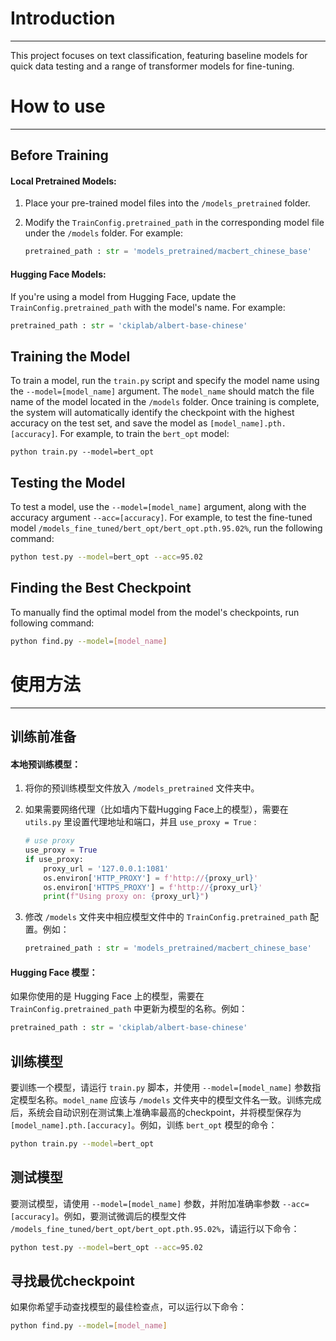 # Introduction

---

This project focuses on text classification, featuring baseline models for quick data testing and a range of transformer models for fine-tuning.

# How to use

---

## Before Training

#### Local Pretrained Models:

1. Place your pre-trained model files into the `/models_pretrained` folder.
2. Modify the `TrainConfig.pretrained_path` in the corresponding model file under the `/models` folder. For example:

   ```python
   pretrained_path : str = 'models_pretrained/macbert_chinese_base'
   ```

#### Hugging Face Models:

If you're using a model from Hugging Face, update the `TrainConfig.pretrained_path` with the model's name. For example:

```python
pretrained_path : str = 'ckiplab/albert-base-chinese'
```

## Training the Model

To train a model, run the `train.py` script and specify the model name using the `--model=[model_name]` argument. The `model_name` should match the file name of the model located in the `/models` folder. Once training is complete, the system will automatically identify the checkpoint with the highest accuracy on the test set, and save the model as `[model_name].pth.[accuracy]`. For example, to train the `bert_opt` model:

```
python train.py --model=bert_opt
```

## Testing the Model

To test a model, use the `--model=[model_name]` argument, along with the accuracy argument `--acc=[accuracy]`. For example, to test the fine-tuned model `/models_fine_tuned/bert_opt/bert_opt.pth.95.02%`, run the following command:

```bash
python test.py --model=bert_opt --acc=95.02
```

## Finding the Best Checkpoint

To manually find the optimal model from the model's checkpoints, run following command:

```bash
python find.py --model=[model_name]
```

# 使用方法

---

## 训练前准备

#### 本地预训练模型：

1. 将你的预训练模型文件放入 `/models_pretrained` 文件夹中。
2. 如果需要网络代理（比如墙内下载Hugging Face上的模型），需要在 `utils.py` 里设置代理地址和端口，并且 `use_proxy = True` :

   ```python
   # use proxy
   use_proxy = True
   if use_proxy:
       proxy_url = '127.0.0.1:1081'
       os.environ['HTTP_PROXY'] = f'http://{proxy_url}'
       os.environ['HTTPS_PROXY'] = f'http://{proxy_url}'
       print(f"Using proxy on: {proxy_url}")
   ```
3. 修改 `/models` 文件夹中相应模型文件中的 `TrainConfig.pretrained_path` 配置。例如：

   ```python
   pretrained_path : str = 'models_pretrained/macbert_chinese_base'
   ```

#### Hugging Face 模型：

如果你使用的是 Hugging Face 上的模型，需要在 `TrainConfig.pretrained_path` 中更新为模型的名称。例如：

```python
pretrained_path : str = 'ckiplab/albert-base-chinese'
```

## 训练模型

要训练一个模型，请运行 `train.py` 脚本，并使用 `--model=[model_name]` 参数指定模型名称。`model_name` 应该与 `/models` 文件夹中的模型文件名一致。训练完成后，系统会自动识别在测试集上准确率最高的checkpoint，并将模型保存为 `[model_name].pth.[accuracy]`。例如，训练 `bert_opt` 模型的命令：

```bash
python train.py --model=bert_opt
```

## 测试模型

要测试模型，请使用 `--model=[model_name]` 参数，并附加准确率参数 `--acc=[accuracy]`。例如，要测试微调后的模型文件 `/models_fine_tuned/bert_opt/bert_opt.pth.95.02%`，请运行以下命令：

```bash
python test.py --model=bert_opt --acc=95.02
```

## 寻找最优checkpoint

如果你希望手动查找模型的最佳检查点，可以运行以下命令：

```bash
python find.py --model=[model_name]
```
